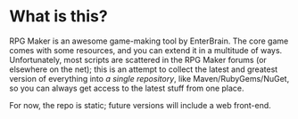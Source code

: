 # What is this?

RPG Maker is an awesome game-making tool by EnterBrain. The core game comes with some resources, and you can extend it in a multitude of ways. Unfortunately, most scripts are scattered in the RPG Maker forums (or elsewhere on the net); this is an attempt to collect the latest and greatest version of everything into *a single repository*, like Maven/RubyGems/NuGet, so you can always get access to the latest stuff from one place.

For now, the repo is static; future versions will include a web front-end.
